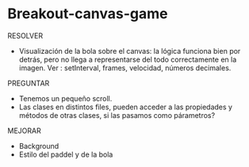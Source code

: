 # Breakout-canvas-game

RESOLVER

- Visualización de la bola sobre el canvas: la lógica funciona bien por detrás, pero no llega a representarse del todo correctamente en la imagen.
Ver : setInterval, frames, velocidad, números decimales.


PREGUNTAR

- Tenemos un pequeño scroll.
- Las clases en distintos files, pueden acceder a las propiedades y métodos de otras clases, si las pasamos como párametros?


MEJORAR

- Background
- Estilo del paddel y de la bola
